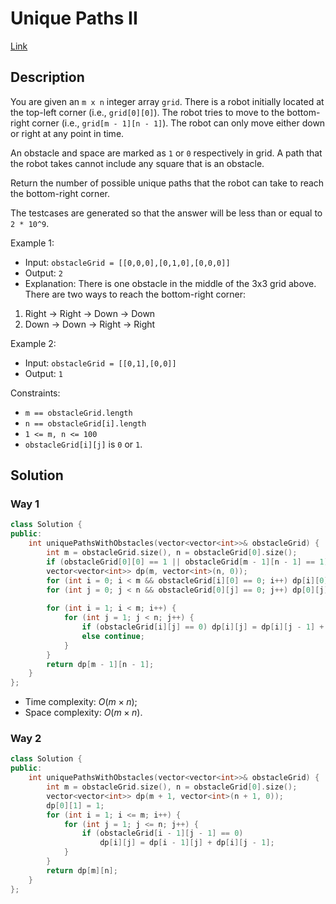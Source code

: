 # Unique Paths II

[Link](https://leetcode.com/problems/unique-paths-ii/description/)

## Description

You are given an `m x n` integer array `grid`. There is a robot initially located at the top-left corner (i.e., `grid[0][0]`). The robot tries to move to the bottom-right corner (i.e., `grid[m - 1][n - 1]`). The robot can only move either down or right at any point in time.

An obstacle and space are marked as `1` or `0` respectively in grid. A path that the robot takes cannot include any square that is an obstacle.

Return the number of possible unique paths that the robot can take to reach the bottom-right corner.

The testcases are generated so that the answer will be less than or equal to `2 * 10^9`.

Example 1:

- Input: `obstacleGrid = [[0,0,0],[0,1,0],[0,0,0]]`
- Output: `2`
- Explanation: There is one obstacle in the middle of the 3x3 grid above. There are two ways to reach the bottom-right corner:

1. Right -> Right -> Down -> Down
2. Down -> Down -> Right -> Right

Example 2:

- Input: `obstacleGrid = [[0,1],[0,0]]`
- Output: `1`

Constraints:

- `m == obstacleGrid.length`
- `n == obstacleGrid[i].length`
- `1 <= m, n <= 100`
- `obstacleGrid[i][j]` is `0` or `1`.

## Solution

### Way 1

```C++
class Solution {
public:
    int uniquePathsWithObstacles(vector<vector<int>>& obstacleGrid) {
        int m = obstacleGrid.size(), n = obstacleGrid[0].size();
        if (obstacleGrid[0][0] == 1 || obstacleGrid[m - 1][n - 1] == 1) return 0;
        vector<vector<int>> dp(m, vector<int>(n, 0));
        for (int i = 0; i < m && obstacleGrid[i][0] == 0; i++) dp[i][0] = 1;
        for (int j = 0; j < n && obstacleGrid[0][j] == 0; j++) dp[0][j] = 1;
        
        for (int i = 1; i < m; i++) {
            for (int j = 1; j < n; j++) {
                if (obstacleGrid[i][j] == 0) dp[i][j] = dp[i][j - 1] + dp[i - 1][j];
                else continue;
            }
        }
        return dp[m - 1][n - 1];
    }
};
```

- Time complexity: $O(m\times n)$;
- Space complexity: $O(m\times n)$.

### Way 2

```C++
class Solution {
public:
    int uniquePathsWithObstacles(vector<vector<int>>& obstacleGrid) {
        int m = obstacleGrid.size(), n = obstacleGrid[0].size();
        vector<vector<int>> dp(m + 1, vector<int>(n + 1, 0));
        dp[0][1] = 1;
        for (int i = 1; i <= m; i++) {
            for (int j = 1; j <= n; j++) {
                if (obstacleGrid[i - 1][j - 1] == 0)
                    dp[i][j] = dp[i - 1][j] + dp[i][j - 1];
            }
        }
        return dp[m][n];
    }
};
```
